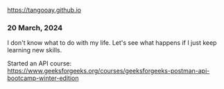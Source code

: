 https://tangooay.github.io

### 20 March, 2024
I don't know what to do with my life. Let's see what happens if I just keep learning new skills.

Started an API course:  
https://www.geeksforgeeks.org/courses/geeksforgeeks-postman-api-bootcamp-winter-edition
